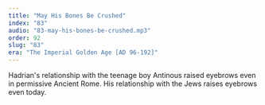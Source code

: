 ```yaml
---
title: "May His Bones Be Crushed"
index: "83"
audio: "83-may-his-bones-be-crushed.mp3"
order: 92
slug: "83"
era: "The Imperial Golden Age [AD 96-192]"
---
```


Hadrian's relationship with the teenage boy Antinous raised eyebrows even in permissive Ancient Rome. His relationship with the Jews raises eyebrows even today.


